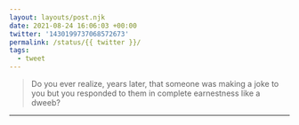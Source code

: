 ```yaml
---
layout: layouts/post.njk
date: 2021-08-24 16:06:03 +00:00
twitter: '1430199737068572673'
permalink: /status/{{ twitter }}/
tags: 
  - tweet
---
```


> Do you ever realize, years later, that someone was making a joke to you but you responded to them in complete earnestness like a dweeb?

---
